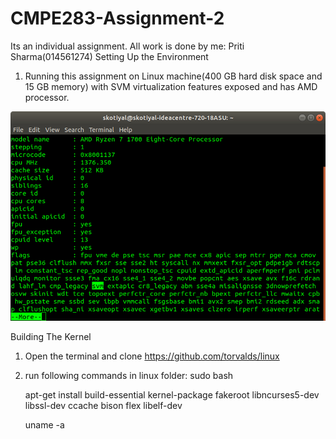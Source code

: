 
# CMPE283-Assignment-2
Its an individual assignment. All work is done by me: Priti Sharma(014561274)
Setting Up the Environment
1.	Running this assignment on Linux machine(400 GB hard disk space and 15 GB memory) with SVM virtualization features exposed and has AMD processor.

![image 1](./temp/svm.png?raw=true )


Building The Kernel 
1.	Open the terminal and clone https://github.com/torvalds/linux 
2.	run following commands in linux folder:
     sudo bash
    
    apt-get install build-essential kernel-package fakeroot libncurses5-dev libssl-dev ccache bison flex libelf-dev
     
    uname -a   
